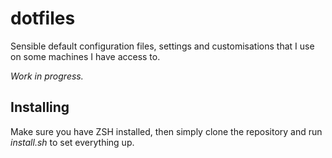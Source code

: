 # dotfiles
Sensible default configuration files, settings and customisations that I use on some machines I have access to.

*Work in progress.*

## Installing
Make sure you have ZSH installed, then simply clone the repository and run *install.sh* to set everything up.
